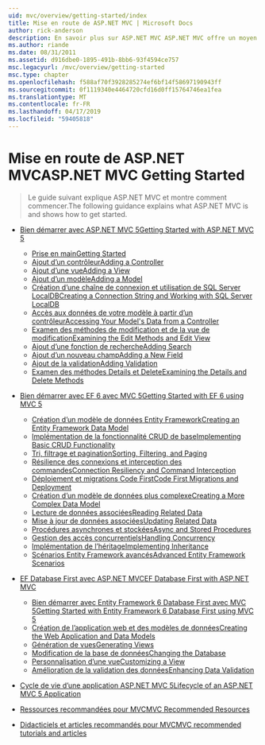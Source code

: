 ```yaml
---
uid: mvc/overview/getting-started/index
title: Mise en route de ASP.NET MVC | Microsoft Docs
author: rick-anderson
description: En savoir plus sur ASP.NET MVC ASP.NET MVC offre un moyen puissant, basé sur des modèles pour créer des sites Web dynamiques qui permettent une séparation claire des préoccupations et ce g...
ms.author: riande
ms.date: 08/31/2011
ms.assetid: d916dbe0-1895-491b-8bb6-93f4594ce757
msc.legacyurl: /mvc/overview/getting-started
msc.type: chapter
ms.openlocfilehash: f588af70f3928285274ef6bf14f58697190943ff
ms.sourcegitcommit: 0f1119340e4464720cfd16d0ff15764746ea1fea
ms.translationtype: MT
ms.contentlocale: fr-FR
ms.lasthandoff: 04/17/2019
ms.locfileid: "59405818"
---
```

# <a name="aspnet-mvc-getting-started"></a><span data-ttu-id="f5e78-103">Mise en route de ASP.NET MVC</span><span class="sxs-lookup"><span data-stu-id="f5e78-103">ASP.NET MVC Getting Started</span></span>

> <span data-ttu-id="f5e78-104">Le guide suivant explique ASP.NET MVC et montre comment commencer.</span><span class="sxs-lookup"><span data-stu-id="f5e78-104">The following guidance explains what ASP.NET MVC is and shows how to get started.</span></span>


- [<span data-ttu-id="f5e78-105">Bien démarrer avec ASP.NET MVC 5</span><span class="sxs-lookup"><span data-stu-id="f5e78-105">Getting Started with ASP.NET MVC 5</span></span>](introduction/index.md)

    - [<span data-ttu-id="f5e78-106">Prise en main</span><span class="sxs-lookup"><span data-stu-id="f5e78-106">Getting Started</span></span>](introduction/getting-started.md)
    - [<span data-ttu-id="f5e78-107">Ajout d’un contrôleur</span><span class="sxs-lookup"><span data-stu-id="f5e78-107">Adding a Controller</span></span>](introduction/adding-a-controller.md)
    - [<span data-ttu-id="f5e78-108">Ajout d’une vue</span><span class="sxs-lookup"><span data-stu-id="f5e78-108">Adding a View</span></span>](introduction/adding-a-view.md)
    - [<span data-ttu-id="f5e78-109">Ajout d’un modèle</span><span class="sxs-lookup"><span data-stu-id="f5e78-109">Adding a Model</span></span>](introduction/adding-a-model.md)
    - [<span data-ttu-id="f5e78-110">Création d’une chaîne de connexion et utilisation de SQL Server LocalDB</span><span class="sxs-lookup"><span data-stu-id="f5e78-110">Creating a Connection String and Working with SQL Server LocalDB</span></span>](introduction/creating-a-connection-string.md)
    - [<span data-ttu-id="f5e78-111">Accès aux données de votre modèle à partir d’un contrôleur</span><span class="sxs-lookup"><span data-stu-id="f5e78-111">Accessing Your Model's Data from a Controller</span></span>](introduction/accessing-your-models-data-from-a-controller.md)
    - [<span data-ttu-id="f5e78-112">Examen des méthodes de modification et de la vue de modification</span><span class="sxs-lookup"><span data-stu-id="f5e78-112">Examining the Edit Methods and Edit View</span></span>](introduction/examining-the-edit-methods-and-edit-view.md)
    - [<span data-ttu-id="f5e78-113">Ajout d’une fonction de recherche</span><span class="sxs-lookup"><span data-stu-id="f5e78-113">Adding Search</span></span>](introduction/adding-search.md)
    - [<span data-ttu-id="f5e78-114">Ajout d’un nouveau champ</span><span class="sxs-lookup"><span data-stu-id="f5e78-114">Adding a New Field</span></span>](introduction/adding-a-new-field.md)
    - [<span data-ttu-id="f5e78-115">Ajout de la validation</span><span class="sxs-lookup"><span data-stu-id="f5e78-115">Adding Validation</span></span>](introduction/adding-validation.md)
    - [<span data-ttu-id="f5e78-116">Examen des méthodes Details et Delete</span><span class="sxs-lookup"><span data-stu-id="f5e78-116">Examining the Details and Delete Methods</span></span>](introduction/examining-the-details-and-delete-methods.md)
- [<span data-ttu-id="f5e78-117">Bien démarrer avec EF 6 avec MVC 5</span><span class="sxs-lookup"><span data-stu-id="f5e78-117">Getting Started with EF 6 using MVC 5</span></span>](getting-started-with-ef-using-mvc/index.md)

    - [<span data-ttu-id="f5e78-118">Création d’un modèle de données Entity Framework</span><span class="sxs-lookup"><span data-stu-id="f5e78-118">Creating an Entity Framework Data Model</span></span>](getting-started-with-ef-using-mvc/creating-an-entity-framework-data-model-for-an-asp-net-mvc-application.md)
    - [<span data-ttu-id="f5e78-119">Implémentation de la fonctionnalité CRUD de base</span><span class="sxs-lookup"><span data-stu-id="f5e78-119">Implementing Basic CRUD Functionality</span></span>](getting-started-with-ef-using-mvc/implementing-basic-crud-functionality-with-the-entity-framework-in-asp-net-mvc-application.md)
    - [<span data-ttu-id="f5e78-120">Tri, filtrage et pagination</span><span class="sxs-lookup"><span data-stu-id="f5e78-120">Sorting, Filtering, and Paging</span></span>](getting-started-with-ef-using-mvc/sorting-filtering-and-paging-with-the-entity-framework-in-an-asp-net-mvc-application.md)
    - [<span data-ttu-id="f5e78-121">Résilience des connexions et interception des commandes</span><span class="sxs-lookup"><span data-stu-id="f5e78-121">Connection Resiliency and Command Interception</span></span>](getting-started-with-ef-using-mvc/connection-resiliency-and-command-interception-with-the-entity-framework-in-an-asp-net-mvc-application.md)
    - [<span data-ttu-id="f5e78-122">Déploiement et migrations Code First</span><span class="sxs-lookup"><span data-stu-id="f5e78-122">Code First Migrations and Deployment</span></span>](getting-started-with-ef-using-mvc/migrations-and-deployment-with-the-entity-framework-in-an-asp-net-mvc-application.md)
    - [<span data-ttu-id="f5e78-123">Création d’un modèle de données plus complexe</span><span class="sxs-lookup"><span data-stu-id="f5e78-123">Creating a More Complex Data Model</span></span>](getting-started-with-ef-using-mvc/creating-a-more-complex-data-model-for-an-asp-net-mvc-application.md)
    - [<span data-ttu-id="f5e78-124">Lecture de données associées</span><span class="sxs-lookup"><span data-stu-id="f5e78-124">Reading Related Data</span></span>](getting-started-with-ef-using-mvc/reading-related-data-with-the-entity-framework-in-an-asp-net-mvc-application.md)
    - [<span data-ttu-id="f5e78-125">Mise à jour de données associées</span><span class="sxs-lookup"><span data-stu-id="f5e78-125">Updating Related Data</span></span>](getting-started-with-ef-using-mvc/updating-related-data-with-the-entity-framework-in-an-asp-net-mvc-application.md)
    - [<span data-ttu-id="f5e78-126">Procédures asynchrones et stockées</span><span class="sxs-lookup"><span data-stu-id="f5e78-126">Async and Stored Procedures</span></span>](getting-started-with-ef-using-mvc/async-and-stored-procedures-with-the-entity-framework-in-an-asp-net-mvc-application.md)
    - [<span data-ttu-id="f5e78-127">Gestion des accès concurrentiels</span><span class="sxs-lookup"><span data-stu-id="f5e78-127">Handling Concurrency</span></span>](getting-started-with-ef-using-mvc/handling-concurrency-with-the-entity-framework-in-an-asp-net-mvc-application.md)
    - [<span data-ttu-id="f5e78-128">Implémentation de l’héritage</span><span class="sxs-lookup"><span data-stu-id="f5e78-128">Implementing Inheritance</span></span>](getting-started-with-ef-using-mvc/implementing-inheritance-with-the-entity-framework-in-an-asp-net-mvc-application.md)
    - [<span data-ttu-id="f5e78-129">Scénarios Entity Framework avancés</span><span class="sxs-lookup"><span data-stu-id="f5e78-129">Advanced Entity Framework Scenarios</span></span>](getting-started-with-ef-using-mvc/advanced-entity-framework-scenarios-for-an-mvc-web-application.md)
- [<span data-ttu-id="f5e78-130">EF Database First avec ASP.NET MVC</span><span class="sxs-lookup"><span data-stu-id="f5e78-130">EF Database First with ASP.NET MVC</span></span>](database-first-development/index.md)

    - [<span data-ttu-id="f5e78-131">Bien démarrer avec Entity Framework 6 Database First avec MVC 5</span><span class="sxs-lookup"><span data-stu-id="f5e78-131">Getting Started with Entity Framework 6 Database First using MVC 5</span></span>](database-first-development/setting-up-database.md)
    - [<span data-ttu-id="f5e78-132">Création de l’application web et des modèles de données</span><span class="sxs-lookup"><span data-stu-id="f5e78-132">Creating the Web Application and Data Models</span></span>](database-first-development/creating-the-web-application.md)
    - [<span data-ttu-id="f5e78-133">Génération de vues</span><span class="sxs-lookup"><span data-stu-id="f5e78-133">Generating Views</span></span>](database-first-development/generating-views.md)
    - [<span data-ttu-id="f5e78-134">Modification de la base de données</span><span class="sxs-lookup"><span data-stu-id="f5e78-134">Changing the Database</span></span>](database-first-development/changing-the-database.md)
    - [<span data-ttu-id="f5e78-135">Personnalisation d’une vue</span><span class="sxs-lookup"><span data-stu-id="f5e78-135">Customizing a View</span></span>](database-first-development/customizing-a-view.md)
    - [<span data-ttu-id="f5e78-136">Amélioration de la validation des données</span><span class="sxs-lookup"><span data-stu-id="f5e78-136">Enhancing Data Validation</span></span>](database-first-development/enhancing-data-validation.md)
- [<span data-ttu-id="f5e78-137">Cycle de vie d’une application ASP.NET MVC 5</span><span class="sxs-lookup"><span data-stu-id="f5e78-137">Lifecycle of an ASP.NET MVC 5 Application</span></span>](lifecycle-of-an-aspnet-mvc-5-application.md)
- [<span data-ttu-id="f5e78-138">Ressources recommandées pour MVC</span><span class="sxs-lookup"><span data-stu-id="f5e78-138">MVC Recommended Resources</span></span>](recommended-resources-for-mvc.md)
- [<span data-ttu-id="f5e78-139">Didacticiels et articles recommandés pour MVC</span><span class="sxs-lookup"><span data-stu-id="f5e78-139">MVC recommended tutorials and articles</span></span>](mvc-learning-sequence.md)
